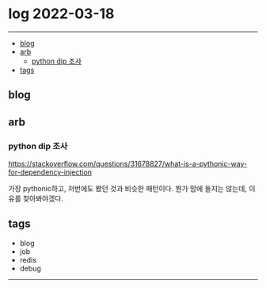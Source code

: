 # log 2022-03-18

--------------------------


- [blog](#blog)
- [arb](#arb)
  - [python dip 조사](#python-dip-조사)
- [tags](#tags)

## blog

## arb

### python dip 조사
https://stackoverflow.com/questions/31678827/what-is-a-pythonic-way-for-dependency-injection

가장 pythonic하고, 저번에도 봤던 것과 비슷한 패턴이다.
뭔가 맘에 들지는 않는데, 이유를 찾아봐야겠다.




## tags
- blog
- job
- redis
- debug



--------------------------


 